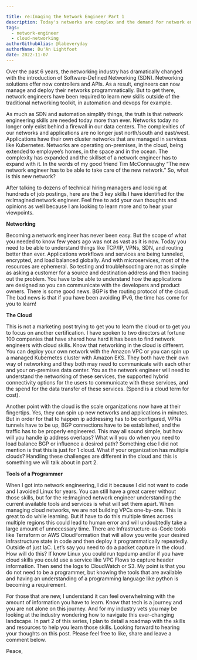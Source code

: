 ```yaml
---

title: re:Imaging the Network Engineer Part 1
description: Today's networks are complex and the demand for network engineers that can understand these complexities are higher than ever. In this post we discuss the skills that network engineers need to know manage the new network. 
tags:
  - network-engineer
  - cloud-networking
authorGithubAlias: @labeveryday
authorName: Du'An Lightfoot 
date: 2022-11-07
---
```


Over the past 6 years, the networking industry has dramatically changed with the introduction of Software-Defined Networking (SDN). Networking solutions offer now controllers and APIs. As a result, engineers can now manage and deploy their networks programmatically. But to get there, network engineers have been required to learn new skills outside of the traditional networking toolkit, in automation and devops for example. 

As much as SDN and automation simplify things, the truth is that network engineering skills are needed today more than ever. Networks today no longer only exist behind a firewall in our data centers. The complexities of our networks and applications are no longer just north/south and east/west. Applications have their own cluster networks that are managed in services like Kubernetes. Networks are operating on-premises, in the cloud, being extended to employee’s homes, in the space and in the ocean. The complexity has expanded and the skillset of a network engineer has to expand with it. In the words of my good friend Tim McConnaughy “The new network engineer has to be able to take care of the new network.” So, what is this new network?

After talking to dozens of technical hiring managers and looking at hundreds of job postings, here are the 3 key skills I have identified for the re:Imagined network engineer. Feel free to add your own thoughts and opinions as well because I am looking to learn more and to hear your viewpoints.

**Networking**

Becoming a network engineer has never been easy. But the scope of what you needed to know few years ago was not as vast as it is now. Today you need to be able to understand things like TCP/IP, VPNs, SDN, and routing better than ever. Applications workflows and services are being tunneled, encrypted, and load balanced globally. And with microservices, most of the resources are ephemeral. So testing and troublehsooting are not as simple as asking a customer for a source and destination address and then tracing out the problem. You have to be able to understand how the applications are designed so you can communicate with the developers and product owners. There is some good news. BGP is the routing protocol of the cloud. The bad news is that if you have been avoiding IPv6, the time has come for you to learn!

**The Cloud**

This is not a marketing post trying to get you to learn the cloud or to get you to focus on another certification. I have spoken to two directors at fortune 100 companies that have shared how hard it has been to find network engineers with cloud skills. Know that networking in the cloud is different. You can deploy your own network with the Amazon VPC or you can spin up a managed Kubernetes cluster with Amazon EKS. They both have their own way of networking and they both may need to communicate with each other and your on-premises data center. You as the network engineer will need to understand the networking of these services, the supported hybrid connectivity options for the users to communicate with these services, and the spend for the data transfer of these services. (Spend is a cloud term for cost).

Another point with the cloud is the scale organizations now have at their fingertips. Yes, they can spin up new networks and applications in minutes. But in order for that to happen ip addressing has to be configured, VPNs tunnels have to be up, BGP connections have to be established, and the traffic has to be properly engineered. This may all sound simple, but how will you handle ip address overlaps? What will you do when you need to load balance BGP or influence a desired path? Something else I did not mention is that this is just for 1 cloud. What if your organization has multiple clouds? Handling these challenges are different in the cloud and this is something we will talk about in part 2.

**Tools of a Programmer**

When I got into network engineering, I did it because I did not want to code and I avoided Linux for years. You can still have a great career without those skills, but for the re:Imagined network engineer understanding the current available tools and services is what will set them apart. When managing cloud networks, we are not building VPCs one-by-one. This is great to do while learning. But if have to do this multiple times across multiple regions this could lead to human error and will undoubtedly take a large amount of unnecessary time. There are Infrastructure-as-Code tools like Terraform or AWS CloudFormation that will allow you write your desired infrastructure state in code and then deploy it programmatically repeatedly. Outside of just IaC. Let’s say you need to do a packet capture in the cloud. How will do this? If know Linux you could run tcpdump and/or if you have cloud skills you could use a service like VPC Flows to capture header information. Then send the logs to CloudWatch or S3. My point is that you do not need to be a programmer, but knowing the tools that are available and having an understanding of a programming language like python is becoming a requirement.

For those that are new, I understand it can feel overwhelming with the amount of information you have to learn. Know that tech is a journey and you are not alone on this journey. And for my industry vets you may be looking at the industry wondering how to navigate this ever-changing landscape. In part 2 of this series, I plan to detail a roadmap with the skills and resources to help you learn those skills. Looking forward to hearing your thoughts on this post. Please feel free to like, share and leave a comment below.

Peace,